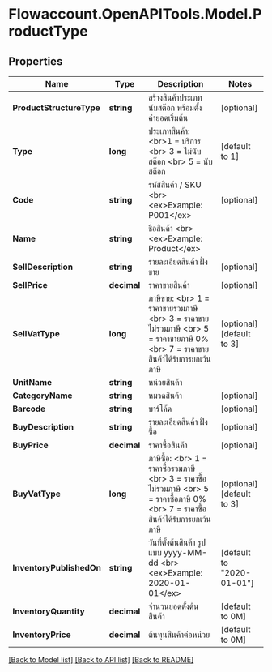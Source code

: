 
# Flowaccount.OpenAPITools.Model.ProductType

## Properties

Name | Type | Description | Notes
------------ | ------------- | ------------- | -------------
**ProductStructureType** | **string** | สร้างสินค้าประเภท นับสต๊อก พร้อมตั้งค่ายอดเริ่มต้น | [optional] 
**Type** | **long** | ประเภทสินค้า: &lt;br&gt;1 &#x3D; บริการ &lt;br&gt; 3 &#x3D; ไม่นับสต๊อก &lt;br&gt; 5 &#x3D; นับสต๊อก | [default to 1]
**Code** | **string** | รหัสสินค้า / SKU &lt;br&gt; &lt;ex&gt;Example: P001&lt;/ex&gt; | [optional] 
**Name** | **string** | ชื่อสินค้า &lt;br&gt; &lt;ex&gt;Example: Product&lt;/ex&gt; | 
**SellDescription** | **string** | รายละเอียดสินค้า ฝั่งขาย | [optional] 
**SellPrice** | **decimal** | ราคาขายสินค้า | [optional] 
**SellVatType** | **long** | ภาษีขาย: &lt;br&gt; 1 &#x3D; ราคาขายรวมภาษี &lt;br&gt; 3 &#x3D; ราคาขายไม่รวมภาษี &lt;br&gt; 5 &#x3D; ราคาขายภาษี 0% &lt;br&gt; 7 &#x3D; ราคาขายสินค้าได้รับการยกเว้นภาษี | [optional] [default to 3]
**UnitName** | **string** | หน่วยสินค้า | 
**CategoryName** | **string** | หมวดสินค้า | [optional] 
**Barcode** | **string** | บาร์โค้ด | [optional] 
**BuyDescription** | **string** | รายละเอียดสินค้า ฝั่งซื้อ | [optional] 
**BuyPrice** | **decimal** | ราคาซื้อสินค้า | [optional] 
**BuyVatType** | **long** | ภาษีซื้อ: &lt;br&gt; 1 &#x3D; ราคาซื้อรวมภาษี &lt;br&gt; 3 &#x3D; ราคาซื้อไม่รวมภาษี &lt;br&gt; 5 &#x3D; ราคาซื้อภาษี 0% &lt;br&gt; 7 &#x3D; ราคาซื้อสินค้าได้รับการยกเว้นภาษี | [optional] [default to 3]
**InventoryPublishedOn** | **string** | วันที่ตั้งต้นสินค้า รูปแบบ yyyy-MM-dd &lt;br&gt; &lt;ex&gt;Example: 2020-01-01&lt;/ex&gt; | [default to "2020-01-01"]
**InventoryQuantity** | **decimal** | จำนวนยอดตั้งต้นสินค้า | [default to 0M]
**InventoryPrice** | **decimal** | ต้นทุนสินค้าต่อหน่วย | [default to 0M]

[[Back to Model list]](../README.md#documentation-for-models)
[[Back to API list]](../README.md#documentation-for-api-endpoints)
[[Back to README]](../README.md)

